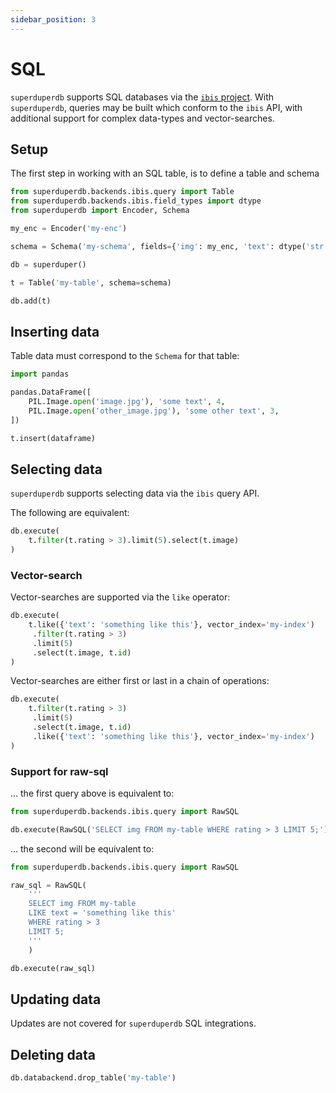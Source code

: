 ```yaml
---
sidebar_position: 3
---
```


# SQL

`superduperdb` supports SQL databases via the [`ibis` project](https://ibis-project.org/).
With `superduperdb`, queries may be built which conform to the `ibis` API, with additional 
support for complex data-types and vector-searches.

## Setup

The first step in working with an SQL table, is to define a table and schema

```python
from superduperdb.backends.ibis.query import Table
from superduperdb.backends.ibis.field_types import dtype
from superduperdb import Encoder, Schema

my_enc = Encoder('my-enc')

schema = Schema('my-schema', fields={'img': my_enc, 'text': dtype('str'), 'rating': dtype('int')})

db = superduper()

t = Table('my-table', schema=schema)

db.add(t)
```

## Inserting data

Table data must correspond to the `Schema` for that table:

```python
import pandas

pandas.DataFrame([
    PIL.Image.open('image.jpg'), 'some text', 4,
    PIL.Image.open('other_image.jpg'), 'some other text', 3,
])

t.insert(dataframe)
```

## Selecting data

`superduperdb` supports selecting data via the `ibis` query API.

The following are equivalent:

```python
db.execute(
    t.filter(t.rating > 3).limit(5).select(t.image)
)
```

### Vector-search

Vector-searches are supported via the `like` operator:

```python
db.execute(
    t.like({'text': 'something like this'}, vector_index='my-index')
     .filter(t.rating > 3)
     .limit(5)
     .select(t.image, t.id)
)
```

Vector-searches are either first or last in a chain of operations:

```python
db.execute(
    t.filter(t.rating > 3)
     .limit(5)
     .select(t.image, t.id)
     .like({'text': 'something like this'}, vector_index='my-index')
)
```

### Support for raw-sql

... the first query above is equivalent to:

```python
from superduperdb.backends.ibis.query import RawSQL

db.execute(RawSQL('SELECT img FROM my-table WHERE rating > 3 LIMIT 5;'))
```

... the second will be equivalent to:

```python
from superduperdb.backends.ibis.query import RawSQL

raw_sql = RawSQL(
    '''
    SELECT img FROM my-table 
    LIKE text = 'something like this'
    WHERE rating > 3
    LIMIT 5;
    '''
    )

db.execute(raw_sql)
```

## Updating data

Updates are not covered for `superduperdb` SQL integrations.

## Deleting data

```python
db.databackend.drop_table('my-table')
```
